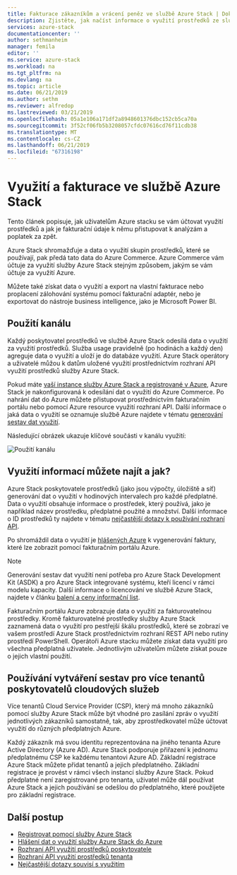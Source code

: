 ```yaml
---
title: Fakturace zákazníkům a vrácení peněz ve službě Azure Stack | Dokumentace Microsoftu
description: Zjistěte, jak načíst informace o využití prostředků ze služby Azure Stack.
services: azure-stack
documentationcenter: ''
author: sethmanheim
manager: femila
editor: ''
ms.service: azure-stack
ms.workload: na
ms.tgt_pltfrm: na
ms.devlang: na
ms.topic: article
ms.date: 06/21/2019
ms.author: sethm
ms.reviewer: alfredop
ms.lastreviewed: 03/21/2019
ms.openlocfilehash: 05a1e106a171df2a8948601376dbc152cb5ca70a
ms.sourcegitcommit: 3f52cf06fb5b3208057cfdc07616cd76f11cdb38
ms.translationtype: MT
ms.contentlocale: cs-CZ
ms.lasthandoff: 06/21/2019
ms.locfileid: "67316198"
---
```

# <a name="usage-and-billing-in-azure-stack"></a>Využití a fakturace ve službě Azure Stack

Tento článek popisuje, jak uživatelům Azure stacku se vám účtovat využití prostředků a jak je fakturační údaje k němu přistupovat k analýzám a poplatek za zpět.

Azure Stack shromažďuje a data o využití skupin prostředků, které se používají, pak předá tato data do Azure Commerce. Azure Commerce vám účtuje za využití služby Azure Stack stejným způsobem, jakým se vám účtuje za využití Azure.

Můžete také získat data o využití a export na vlastní fakturace nebo proplacení zálohování systému pomocí fakturační adaptér, nebo je exportovat do nástroje business intelligence, jako je Microsoft Power BI.

## <a name="usage-pipeline"></a>Použití kanálu

Každý poskytovatel prostředků ve službě Azure Stack odesílá data o využití za využití prostředků. Služba usage pravidelně (po hodinách a každý den) agreguje data o využití a uloží je do databáze využití. Azure Stack operátory a uživatelé můžou k datům uložené využití prostřednictvím rozhraní API využití prostředků služby Azure Stack.

Pokud máte [vaší instance služby Azure Stack a registrované v Azure](azure-stack-registration.md), Azure Stack je nakonfigurovaná k odesílání dat o využití do Azure Commerce. Po nahrání dat do Azure můžete přistupovat prostřednictvím fakturačním portálu nebo pomocí Azure resource využití rozhraní API. Další informace o jaká data o využití se oznamuje službě Azure najdete v tématu [generování sestav dat využití](azure-stack-usage-reporting.md).  

Následující obrázek ukazuje klíčové součásti v kanálu využití:

![Použití kanálu](media/azure-stack-billing-and-chargeback/usagepipeline.png)

## <a name="what-usage-information-can-i-find-and-how"></a>Využití informací můžete najít a jak?

Azure Stack poskytovatele prostředků (jako jsou výpočty, úložiště a síť) generování dat o využití v hodinových intervalech pro každé předplatné. Data o využití obsahuje informace o prostředek, který používá, jako je například název prostředku, předplatné použité a množství. Další informace o ID prostředků ty najdete v tématu [nejčastější dotazy k používání rozhraní API](azure-stack-usage-related-faq.md).

Po shromáždil data o využití je [hlášených Azure](azure-stack-usage-reporting.md) k vygenerování faktury, které lze zobrazit pomocí fakturačním portálu Azure.

> [!NOTE]  
> Generování sestav dat využití není potřeba pro Azure Stack Development Kit (ASDK) a pro Azure Stack integrované systému, kteří licencí v rámci modelu kapacity. Další informace o licencování ve službě Azure Stack, najdete v článku [balení a ceny informační list](https://azure.microsoft.com/mediahandler/files/resourcefiles/5bc3f30c-cd57-4513-989e-056325eb95e1/Azure-Stack-packaging-and-pricing-datasheet.pdf).

Fakturačním portálu Azure zobrazuje data o využití za fakturovatelnou prostředky. Kromě fakturovatelné prostředky služby Azure Stack zaznamená data o využití pro pestřejší škálu prostředků, které se zobrazí ve vašem prostředí Azure Stack prostřednictvím rozhraní REST API nebo rutiny prostředí PowerShell. Operátoři Azure stacku můžete získat data využití pro všechna předplatná uživatele. Jednotlivým uživatelům můžete získat pouze o jejich vlastní použití.

## <a name="usage-reporting-for-multi-tenant-cloud-service-providers"></a>Používání vytváření sestav pro více tenantů poskytovatelů cloudových služeb

Více tenantů Cloud Service Provider (CSP), který má mnoho zákazníků pomocí služby Azure Stack může být vhodné pro zasílání zpráv o využití jednotlivých zákazníků samostatně, tak, aby zprostředkovatel může účtovat využití do různých předplatných Azure.

Každý zákazník má svou identitu reprezentována na jiného tenanta Azure Active Directory (Azure AD). Azure Stack podporuje přiřazení k jednomu předplatnému CSP ke každému tenantovi Azure AD. Základní registrace Azure Stack můžete přidat tenantů a jejich předplatného. Základní registrace je provést v rámci všech instancí služby Azure Stack. Pokud předplatné není zaregistrované pro tenanta, uživatel může dál používat Azure Stack a jejich používání se odešlou do předplatného, které použijete pro základní registrace.

## <a name="next-steps"></a>Další postup

- [Registrovat pomocí služby Azure Stack](azure-stack-registration.md)
- [Hlášení dat o využití služby Azure Stack do Azure](azure-stack-usage-reporting.md)
- [Rozhraní API využití prostředků poskytovatele](azure-stack-provider-resource-api.md)
- [Rozhraní API využití prostředků tenanta](azure-stack-tenant-resource-usage-api.md)
- [Nejčastější dotazy souvisí s využitím](azure-stack-usage-related-faq.md)
